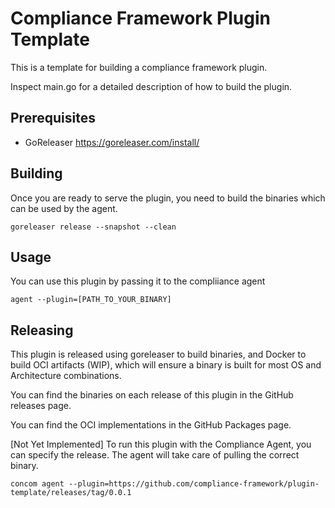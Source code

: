# Compliance Framework Plugin Template

This is a template for building a compliance framework plugin.

Inspect main.go for a detailed description of how to build the plugin.

## Prerequisites

* GoReleaser https://goreleaser.com/install/

## Building

Once you are ready to serve the plugin, you need to build the binaries which can be used by the agent.

```shell
goreleaser release --snapshot --clean
```

## Usage

You can use this plugin by passing it to the compliiance agent

```shell
agent --plugin=[PATH_TO_YOUR_BINARY]
```

## Releasing

This plugin is released using goreleaser to build binaries, and Docker to build OCI artifacts (WIP), which will ensure a binary is built for most OS and Architecture combinations.

You can find the binaries on each release of this plugin in the GitHub releases page.

You can find the OCI implementations in the GitHub Packages page.

[Not Yet Implemented] To run this plugin with the Compliance Agent, you can specify the release. The agent will take care of pulling the correct binary.

```shell
concom agent --plugin=https://github.com/compliance-framework/plugin-template/releases/tag/0.0.1
```


